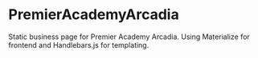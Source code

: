 # PremierAcademyArcadia
Static business page for Premier Academy Arcadia. Using Materialize for frontend and Handlebars.js for templating.
